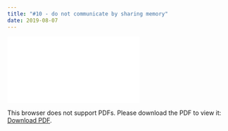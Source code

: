 ```yaml
---
title: "#10 - do not communicate by sharing memory"
date: 2019-08-07
---
```


<object data="/episode10.pdf" type="application/pdf" width="700px" height="700px">
    <embed src="/episode10.pdf">
        <p>This browser does not support PDFs. Please download the PDF to view it: <a href="/episode10.pdf">Download PDF</a>.</p>
    </embed>
</object>
